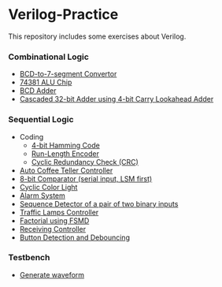 # Verilog-Practice
This repository includes some exercises about Verilog.

### Combinational Logic
- [BCD-to-7-segment Convertor](System_Modeling/BCD-to-7-segment_Convertor/)
- [74381 ALU Chip](System_Modeling/74381_ALU_Chip/)
- [BCD Adder](System_Modeling/BCD_Adder/)
- [Cascaded 32-bit Adder using 4-bit Carry Lookahead Adder](System_Modeling/Cascaded_32-bit_Adder/)

### Sequential Logic
- Coding
  - [4-bit Hamming Code](./FSM_and_FSMD/HammingCode/)
  - [Run-Length Encoder]()
  - [Cyclic Redundancy Check (CRC)]()
- [Auto Coffee Teller Controller]()
- [8-bit Comparator (serial input, LSM first)]()
- [Cyclic Color Light]()
- [Alarm System]()
- [Sequence Detector of a pair of two binary inputs]()
- [Traffic Lamps Controller]()
- [Factorial using FSMD]()
- [Receiving Controller]()
- [Button Detection and Debouncing]()

### Testbench
- [Generate waveform](System_Modeling/Testbench_waveform/)